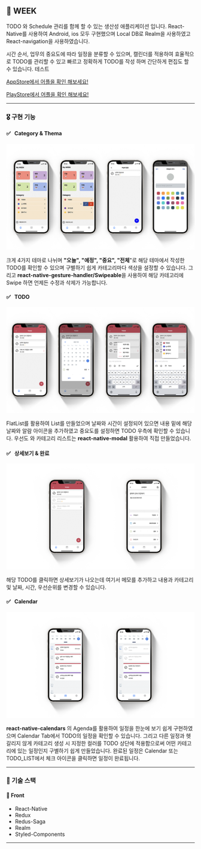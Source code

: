 ## 🎯 WEEK

TODO 와 Schedule 관리를 함께 할 수 있는 생산성 애플리케이션 입니다. React-Native를 사용하여 Android, ios 모두 구현했으며 Local DB로 Realm을 사용하였고 React-navigation을 사용하였습니다.

시간 순서, 업무의 중요도에 따라 일정을 분류할 수 있으며, 캘린더를 적용하여 효율적으로 TODO를 관리할 수 있고 빠르고 정확하게 TODO를 작성 하며 간단하게 편집도 할 수 있습니다. 테스트

[AppStore에서 어플을 확인 해보세요!](https://apps.apple.com/kr/app/week/id1568287922)

[PlayStore에서 어플을 확인 해보세요!](https://play.google.com/store/apps/details?id=com.week.todocalendar.app)


***

### 🎖 구현 기능

#### ✅ &nbsp; Category & Thema
![](./img/main.png) 

크게 4가지 테마로 나뉘며 **"오늘", "예정", "중요", "전체**"로 해당 테마에서 작성한 TODO를 확인할 수 있으며 구별하기 쉽게 카테고리마다 색상을 설정할 수 있습니다. 그리고 **react-native-gesture-handler/Swipeable**을 사용하여 해당 카테고리에 Swipe 하면 언제든 수정과 삭제가 가능합니다.



#### ✅ &nbsp; TODO
![](./img/todo.png) 

FlatList를 활용하여 List를 만들었으며 날짜와 시간이 설정되어 있으면 내용 밑에 해당 날짜와 알람 아이콘을 추가하였고 중요도를 설정하면 TODO 우측에 확인할 수 있습니다. 우선도 와 카테고리 리스트는 **react-native-modal** 활용하여 직접 만들었습니다.


#### ✅ &nbsp; 상세보기 & 완료
![](./img/todo2.png) 

해당 TODO를 클릭하면 상세보기가 나오는데 여기서 메모를 추가하고 내용과 카테고리 및 날짜, 시간, 우선순위를 변경할 수 있습니다.


#### ✅ &nbsp; Calendar 
![](./img/Agenda.png)

**react-native-calendars** 의 Agenda를 활용하여 일정을 한눈에 보기 쉽게 구현하였으며 Calendar Tab에서 TODO의 일정을 확인할 수 있습니다. 그리고 다른 일정과 헷갈리지 않게 카테고리 생성 시 지정한 컬러를 TODO 상단에 적용함으로써 어떤 카테고리에 있는 일정인지 구별하기 쉽게 만들었습니다.  완료된 일정은 Calendar 또는 TODO_LIST에서 체크 아이콘을 클릭하면 일정이 완료됩니다.


***

### 📌 기술 스택
#### 💎 Front
- React-Native
- Redux
- Redus-Saga
- Realm
- Styled-Components


***